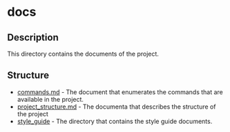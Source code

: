 docs
====

## Description

This directory contains the documents of the project.

## Structure

* [commands.md](commands.md) - The document that enumerates the commands
that are available in the project.
* [project\_structure.md](project\_structure.md) - The documenta that describes the
structure of the project
* [style\_guide](style\_guide) - The directory that contains the
style guide documents.
